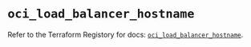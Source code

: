 # `oci_load_balancer_hostname`

Refer to the Terraform Registory for docs: [`oci_load_balancer_hostname`](https://registry.terraform.io/providers/oracle/oci/6.18.0/docs/resources/load_balancer_hostname).
